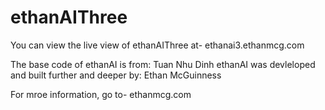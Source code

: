 # ethanAIThree
You can view the live view of ethanAIThree at- ethanai3.ethanmcg.com 

The base code of ethanAI is from: Tuan Nhu Dinh
ethanAI was devleloped and built further and deeper by: Ethan McGuinness

For mroe information, go to- ethanmcg.com
